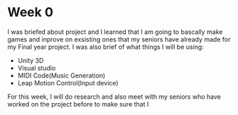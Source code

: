 # Week 0
I was briefed about project and I learned that I am going to bascally make games and inprove on exsisting ones that  my seniors have already made for my Final year project.
 I was also brief of what things I will be using:
 * Unity 3D
 * Visual studio
 * MIDI Code(Music Generation)
 * Leap Motion Control(Input device)

For this week, I will do research and also meet with my seniors who have worked on the project before to make sure that I 
<!--stackedit_data:
eyJoaXN0b3J5IjpbLTExNjMwNzAyNjcsNTc0OTMxNTQyLDU3MT
gxNTM3N119
-->